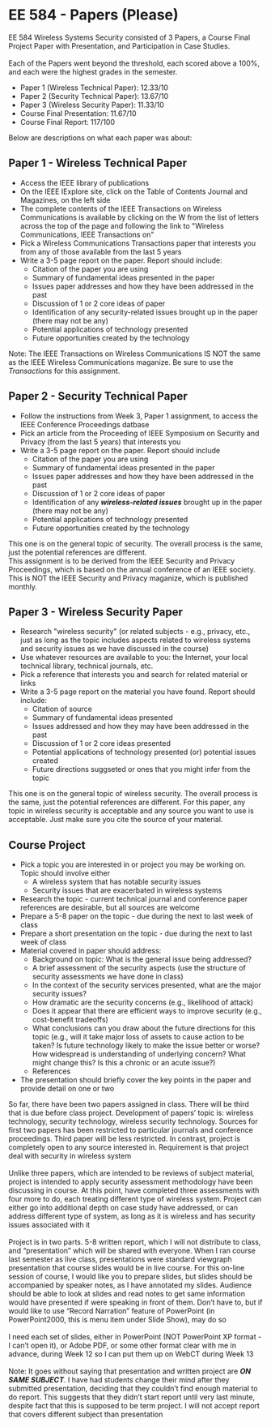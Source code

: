# EE 584 - Papers (Please)

EE 584 Wireless Systems Security consisted of 3 Papers, a Course Final Project Paper with Presentation, and Participation in Case Studies. </br>
</br>
Each of the Papers went beyond the threshold, each scored above a 100%, and each were the highest grades in the semester.

* Paper 1 (Wireless Technical Paper): 12.33/10
* Paper 2 (Security Technical Paper): 13.67/10
* Paper 3 (Wireless Security Paper): 11.33/10
* Course Final Presentation: 11.67/10
* Course Final Report: 117/100

Below are descriptions on what each paper was about:

## Paper 1 - Wireless Technical Paper

* Access the IEEE library of publications
* On the IEEE IExplore site, click on the Table of Contents Journal and Magazines, on the left side
* The complete contents of the IEEE Transactions on Wireless Communications is available by clicking on the W from the list of letters across the top of the page and following the link to "Wireless Communications, IEEE Transactions on"
* Pick a Wireless Communications Transactions paper that interests you from any of those available from the last 5 years
* Write a 3-5 page report on the paper. Report should include:
  * Citation of the paper you are using
  * Summary of fundamental ideas presented in the paper
  * Issues paper addresses and how they have been addressed in the past
  * Discussion of 1 or 2 core ideas of paper
  * Identification of any security-related issues brought up in the paper (there may not be any)
  * Potential applications of technology presented
  * Future opportunities created by the technology

Note: The IEEE Transactions on Wireless Communications IS NOT the same as the IEEE Wireless Communications maganize. Be sure to use the *Transactions* for this assignment.

## Paper 2 - Security Technical Paper

* Follow the instructions from Week 3, Paper 1 assignment, to access the IEEE Conference Proceedings datbase
* Pick an article from the Proceeding of IEEE Symposium on Security and Privacy (from the last 5 years) that interests you
* Write a 3-5 page report on the paper. Report should include
  * Citation of the paper you are using
  * Summary of fundamental ideas presented in the paper
  * Issues paper addresses and how they have been addressed in the past
  * Discussion of 1 or 2 core ideas of paper
  * Identification of any ***wireless-related issues*** brought up in the paper (there may not be any)
  * Potential applications of technology presented
  * Future opportunities created by the technology

This one is on the general topic of security. The overall process is the same, just the potential references are different. </br>
This assignment is to be derived from the IEEE Security and Privacy Proceedings, which is based on the annual conference of an IEEE society. This is NOT the IEEE Security and Privacy maganize, which is published monthly.

## Paper 3 - Wireless Security Paper

* Research "wireless security" (or related subjects - e.g., privacy, etc., just as long as the topic includes aspects related to wireless systems and security issues as we have discussed in the course)
* Use whatever resources are available to you: the Internet, your local technical library, technical journals, etc.
* Pick a reference that interests you and search for related material or links
* Write a 3-5 page report on the material you have found. Report should include:
  * Citation of source
  * Summary of fundamental ideas presented
  * Issues addressed and how they may have been addressed in the past
  * Discussion of 1 or 2 core ideas presented
  * Potential applications of technology presented (or) potential issues created
  * Future directions suggseted or ones that you might infer from the topic

This one is on the general topic of wireless security. The overall process is the same, just the potential references are different. For this paper, any topic in wireless security is acceptable and any source you want to use is acceptable. Just make sure you cite the source of your material.

## Course Project

* Pick a topic you are interested in or project you may be working on. Topic should involve either
  * A wireless system that has notable security issues
  * Security issues that are exacerbated in wireless systems
* Research the topic - current technical journal and conference paper references are desirable, but all sources are welcome
* Prepare a 5-8 paper on the topic - due during the next to last week of class
* Prepare a short presentation on the topic - due during the next to last week of class
* Material covered in paper should address:
  * Background on topic: What is the general issue being addressed?
  * A brief assessment of the security aspects (use the structure of security assessments we have done in class)
  * In the context of the security services presented, what are the major security issues?
  * How dramatic are the security concerns (e.g., likelihood of attack)
  * Does it appear that there are efficient ways to improve security (e.g., cost-benefit tradeoffs)
  * What conclusions can you draw about the future directions for this topic (e.g., will it take major loss of assets to cause action to be taken? Is future technology likely to make the issue better or worse? How widespread is understanding of underlying concern? What might change this? Is this a chronic or an acute issue?)
  * References
* The presentation should briefly cover the key points in the paper and provide detail on one or two

So far, there have been two papers assigned in class. There will be third that is due before class project. Development of papers’ topic is: wireless technology, security technology, wireless security technology. Sources for first two papers has been restricted to particular journals and conference proceedings. Third paper will be less restricted. In contrast, project is completely open to any source interested in. Requirement is that project deal with security in wireless system </br>
</br>
Unlike three papers, which are intended to be reviews of subject material, project is intended to apply security assessment methodology have been discussing in course. At this point, have completed three assessments with four more to do, each treating different type of wireless system. Project can either go into additional depth on case study have addressed, or can address different type of system, as long as it is wireless and has security issues associated with it </br>
</br>
Project is in two parts. 5-8 written report, which I will not distribute to class, and “presentation” which will be shared with everyone. When I ran course last semester as live class, presentations were standard viewgraph presentation that course slides would be in live course. For this on-line session of course, I would like you to prepare slides, but slides should be accompanied by speaker notes, as I have annotated my slides. Audience should be able to look at slides and read notes to get same information would have presented if were speaking in front of them. Don’t have to, but if would like to use “Record Narration” feature of PowerPoint (in PowerPoint2000, this is menu item under Slide Show), may do so </br>
</br>
I need each set of slides, either in PowerPoint (NOT PowerPoint XP format - I can’t open it), or Adobe PDF, or some other format clear with me in advance, during Week 12 so I can put them up on WebCT during Week 13 </br>
</br>
Note: It goes without saying that presentation and written project are ***ON SAME SUBJECT***. I have had students change their mind after they submitted presentation, deciding that they couldn’t find enough material to do report. This suggests that they didn’t start report until very last minute, despite fact that this is supposed to be term project. I will not accept report that covers different subject than presentation
